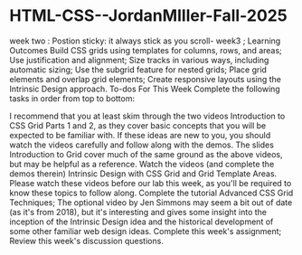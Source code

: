# HTML-CSS--JordanMIller-Fall-2025
week two : 
Postion sticky: it always stick as you scroll- 
week3 ;
Learning Outcomes
Build CSS grids using templates for columns, rows, and areas;
Use justification and alignment;
Size tracks in various ways, including automatic sizing;
Use the subgrid feature for nested grids;
Place grid elements and overlap grid elements;
Create responsive layouts using the Intrinsic Design approach.
To-dos For This Week
Complete the following tasks in order from top to bottom:

I recommend that you at least skim through the two videos Introduction to CSS Grid Parts 1 and 2, as they cover basic concepts that you will be expected to be familiar with. If these ideas are new to you, you should watch the videos carefully and follow along with the demos.
The slides Introduction to Grid cover much of the same ground as the above videos, but may be helpful as a reference.
Watch the videos (and complete the demos therein) Intrinsic Design with CSS Grid and Grid Template Areas. Please watch these videos before our lab this week, as you'll be required to know these topics to follow along. 
Complete the tutorial Advanced CSS Grid Techniques;
The optional video by Jen Simmons may seem a bit out of date (as it's from 2018), but it's interesting and gives some insight into the inception of the Intrinsic Design idea and the historical development of some other familiar web design ideas.
Complete this week's assignment;
Review this week's discussion questions.
